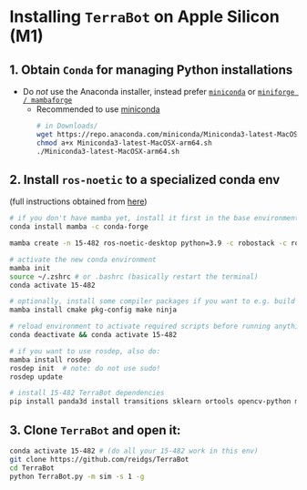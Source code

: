 # Installing `TerraBot` on Apple Silicon (M1)

## 1. Obtain `Conda` for managing Python installations
- Do *not* use the Anaconda installer, instead prefer [`miniconda`](https://docs.conda.io/en/latest/miniconda.html) or [`miniforge / mambaforge`](https://github.com/conda-forge/miniforge)
    - Recommended to use [miniconda](https://docs.conda.io/en/latest/miniconda.html) 
        ```bash
        # in Downloads/
        wget https://repo.anaconda.com/miniconda/Miniconda3-latest-MacOSX-arm64.sh
        chmod a+x Miniconda3-latest-MacOSX-arm64.sh
        ./Miniconda3-latest-MacOSX-arm64.sh
        ```

## 2. Install `ros-noetic` to a specialized conda env

(full instructions obtained from [here](https://github.com/RoboStack/ros-noetic))

```bash
# if you don't have mamba yet, install it first in the base environment (not needed when using mambaforge):
conda install mamba -c conda-forge

mamba create -n 15-482 ros-noetic-desktop python=3.9 -c robostack -c robostack-experimental -c conda-forge --no-channel-priority --override-channels

# activate the new conda environment
mamba init
source ~/.zshrc # or .bashrc (basically restart the terminal)
conda activate 15-482

# optionally, install some compiler packages if you want to e.g. build packages in a catkin_ws:
mamba install cmake pkg-config make ninja

# reload environment to activate required scripts before running anything
conda deactivate && conda activate 15-482

# if you want to use rosdep, also do:
mamba install rosdep
rosdep init  # note: do not use sudo!
rosdep update

# install 15-482 TerraBot dependencies
pip install panda3d install transitions sklearn ortools opencv-python matplotlib
```

## 3. Clone `TerraBot` and open it:
```bash
conda activate 15-482 # (do all your 15-482 work in this env)
git clone https://github.com/reidgs/TerraBot
cd TerraBot
python TerraBot.py -m sim -s 1 -g
```